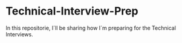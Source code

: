 # Technical-Interview-Prep
In this repositorie, I´ll be sharing how I´m preparing for the Technical Interviews.


